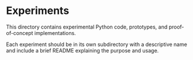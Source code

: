 # Experiments

This directory contains experimental Python code, prototypes, and proof-of-concept implementations.

Each experiment should be in its own subdirectory with a descriptive name and include a brief README explaining the purpose and usage.